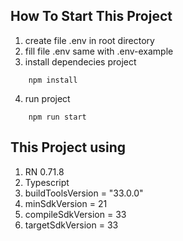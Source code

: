 ## How To Start This Project

1. create file .env in root directory
2. fill file .env same with .env-example
3. install dependecies project

```
    npm install
```

4. run project

```
    npm run start
```

## This Project using

1. RN 0.71.8
2. Typescript
3. buildToolsVersion = "33.0.0"
4. minSdkVersion = 21
5. compileSdkVersion = 33
6. targetSdkVersion = 33

